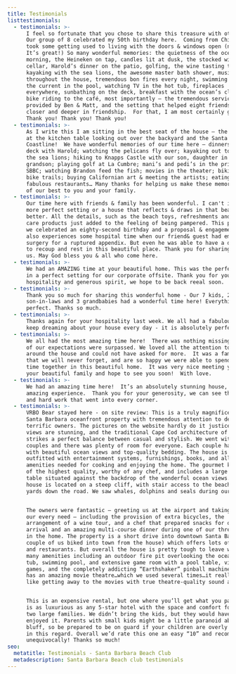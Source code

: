 ```yaml
---
title: Testimonials
listtestimonials:
  - testimonials: >-
      I feel so fortunate that you chose to share this treasure with others. 
      Our group of 8 celebrated my 50th birthday here.  Coming from Chicago, it
      took some getting used to living with the doors & windows open (no bugs!
      It’s great!) So many wonderful memories: the quietness of the ocean in the
      morning, the Heineken on tap, candles lit at dusk, the stocked wine
      cellar, Harold’s dinner on the patio, golfing, the wine tasting tour,
      kayaking with the sea lions, the awesome master bath shower, music
      throughout the house, tremendous bon fires every night, swimming against
      the current in the pool, watching TV in the hot tub, fireplaces
      everywhere, sunbathing on the deck, breakfast with the ocean’s cliffs,
      bike riding to the café, most importantly – the tremendous service
      provided by Ben & Matt, and the setting that helped eight friends grow
      closer and deeper in friendship.  For that, I am most certainly grateful.
      Thank you! Thank you! Thank you!
  - testimonials: >-
      As I write this I am sitting in the best seat of the house – the end chair
      at the kitchen table looking out over the backyard and the Santa Barbara
      Coastline!  We have wonderful memories of our time here – dinners on the
      deck with Harold; watching the pelicans fly over; kayaking out to visit
      the sea lions; hiking to Knapps Castle with our son, daughter in law &
      grandson; playing golf at La Cumbre; mani’s and pedi’s in the privacy of
      SBBC; watching Brandon feed the fish; movies in the theater; biking on the
      bike trails; buying Californian art & meeting the artists; eating @
      fabulous restaurants… Many thanks for helping us make these memories.  All
      of our best to you and your family.
  - testimonials: >-
      Our time here with friends & family has been wonderful. I can't imagine a
      more perfect setting or a house that reflects & draws in that beauty any
      better. All the details, such as the beach toys, refreshments and skin
      care products just added to the feeling of being pampered. This past week
      we celebrated an eighty-second birthday and a proposal & engagement. We
      also experiences some hospital time when our friend& guest had emergency
      surgery for a ruptured appendix. But even he was able to have a day here
      to recoup and rest in this beautiful place. Thank you for sharing it with
      us. May God bless you & all who come here.
  - testimonials: >-
      We had an AMAZING time at your beautiful home. This was the perfect home
      in a perfect setting for our corporate offsite. Thank you for you
      hospitality and generous spirit, we hope to be back reeal soon.
  - testimonials: >-
      Thank you so much for sharing this wonderful home - Our 7 kids, 2
      son-in-laws and 3 grandbabies had a wonderful time here! Everything was
      perfect. Thanks so much.
  - testimonials: >-
      Thanks again for your hospitality last week. We all had a fabulous time. I
      keep dreaming about your house every day - it is absolutely perfect!
  - testimonials: >-
      We all had the most amazing time here!  There was nothing missing and all
      of our expectations were surpassed. We loved all the attention to detail
      around the house and could not have asked for more.  It was a family trip
      that we will never forget, and are so happy we were able to spend that
      time together in this beautiful home.  It was very nice meeting you and
      your beautiful family and hope to see you soon!  With love.
  - testimonials: >-
      We had an amazing time here!  It’s an absolutely stunning house, view and
      amazing experience.  Thank you for your generosity, we can see the love
      and hard work that went into every corner.
  - testimonials: >-
      VRBO Bear stayed here - on site review: This is a truly magnificent luxury
      Santa Barbara oceanfront property with tremendous attention to detail and
      terrific owners. The pictures on the website hardly do it justice – the
      views are stunning, and the traditional Cape Cod architecture of the home
      strikes a perfect balance between casual and stylish. We went with three
      couples and there was plenty of room for everyone. Each couple had a room
      with beautiful ocean views and top-quality bedding. The house is very well
      outfitted with entertainment systems, furnishings, books, and all the
      amenities needed for cooking and enjoying the home. The gourmet kitchen is
      of the highest quality, worthy of any chef, and includes a large farm
      table situated against the backdrop of the wonderful ocean views. The
      house is located on a steep cliff, with stair access to the beach about 50
      yards down the road. We saw whales, dolphins and seals during our visit.


      The owners were fantastic – greeting us at the airport and taking care of
      our every need – including the provision of extra bicycles, the
      arrangement of a wine tour, and a chef that prepared snacks for our
      arrival and an amazing multi-course dinner during one of our three nights
      in the home. The property is a short drive into downtown Santa Barbara (a
      couple of us biked into town from the house) which offers lots of shopping
      and restaurants. But overall the house is pretty tough to leave with its
      many amenities including an outdoor fire pit overlooking the ocean, hot
      tub, swimming pool, and extensive game room with a pool table, video
      games, and the completely addicting “Earthshaker” pinball machine. It also
      has an amazing movie theatre…which we used several times…it really felt
      like getting away to the movies with true theatre-quality sound and video.


      This is an expensive rental, but one where you’ll get what you pay for. It
      is as luxurious as any 5-star hotel with the space and comfort for one or
      two large families. We didn’t bring the kids, but they would have really
      enjoyed it. Parents with small kids might be a little paranoid about the
      bluff, so be prepared to be on guard if your children are overly curious
      in this regard. Overall we’d rate this one an easy “10” and recommend it
      unequivocally! Thanks so much!
seo:
  metatitle: Testimonials - Santa Barbara Beach Club
  metadescription: Santa Barbara Beach club testimonials
---
```

